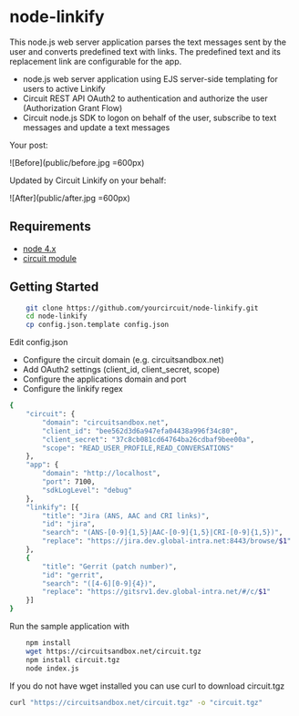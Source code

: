 # node-linkify

This node.js web server application parses the text messages sent by the user and converts predefined text with links. The predefined text and its replacement link are configurable for the app.

* node.js web server application using EJS server-side templating for users to active Linkify
* Circuit REST API OAuth2 to authentication and authorize the user (Authorization Grant Flow)
* Circuit node.js SDK to logon on behalf of the user, subscribe to text messages and update a text messages

Your post:

![Before](public/before.jpg =600px)

Updated by Circuit Linkify on your behalf:

![After](public/after.jpg =600px)

## Requirements
* [node 4.x](http://nodejs.org/download/)
* [circuit module](https://circuitsandbox.net/sdk/)

## Getting Started

```bash
    git clone https://github.com/yourcircuit/node-linkify.git
    cd node-linkify
    cp config.json.template config.json
```

Edit config.json
* Configure the circuit domain (e.g. circuitsandbox.net)
* Add OAuth2 settings (client_id, client_secret, scope)
* Configure the applications domain and port
* Configure the linkify regex

```bash
{
    "circuit": {
        "domain": "circuitsandbox.net",
        "client_id": "bee562d3d6a947efa04438a996f34c80",
        "client_secret": "37c8cb081cd64764ba26cdbaf9bee00a",
        "scope": "READ_USER_PROFILE,READ_CONVERSATIONS"
    },
    "app": {
        "domain": "http://localhost",
        "port": 7100,
        "sdkLogLevel": "debug"
    },
    "linkify": [{
        "title": "Jira (ANS, AAC and CRI links)",
        "id": "jira",
        "search": "(ANS-[0-9]{1,5}|AAC-[0-9]{1,5}|CRI-[0-9]{1,5})",
        "replace": "https://jira.dev.global-intra.net:8443/browse/$1"
    },
    {
        "title": "Gerrit (patch number)",
        "id": "gerrit",
        "search": "([4-6][0-9]{4})",
        "replace": "https://gitsrv1.dev.global-intra.net/#/c/$1"
    }]
}
``` 
 
Run the sample application with 
 
```bash
    npm install
    wget https://circuitsandbox.net/circuit.tgz
    npm install circuit.tgz
    node index.js
``` 

 If you do not have wget installed you can use curl to download circuit.tgz
```bash
curl "https://circuitsandbox.net/circuit.tgz" -o "circuit.tgz"
``` 

